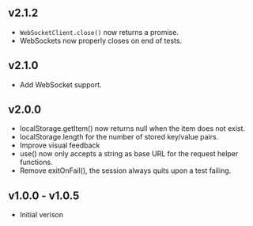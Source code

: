 ## v2.1.2

- `WebSocketClient.close()` now returns a promise.
- WebSockets now properly closes on end of tests.

## v2.1.0

- Add WebSocket support.

## v2.0.0

- localStorage.getItem() now returns null when the item does not exist.
- localStorage.length for the number of stored key/value pairs.
- Improve visual feedback
- use() now only accepts a string as base URL for the request helper functions.
- Remove exitOnFail(), the session always quits upon a test failing.

## v1.0.0 - v1.0.5

- Initial verison

